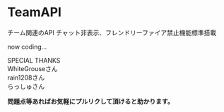 # TeamAPI
チーム関連のAPI
チャット非表示、フレンドリーファイア禁止機能標準搭載

now coding...

SPECIAL THANKS  
WhiteGrouseさん  
rain1208さん  
らっしゅさん  


**問題点等あればお気軽にプルリクして頂けると助かります。**

